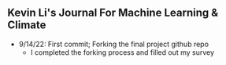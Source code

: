 ## Kevin Li's Journal For Machine Learning & Climate

* 9/14/22: First commit; Forking the final project github repo
    * I completed the forking process and filled out my survey